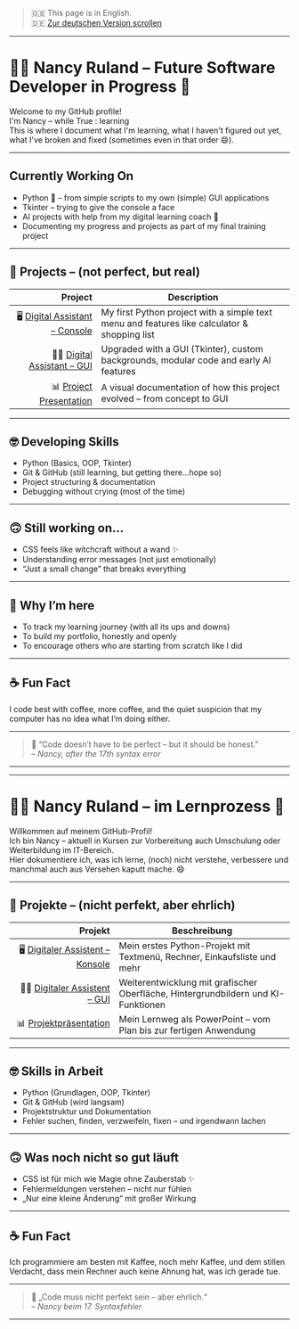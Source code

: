 > 🇬🇧 This page is in English.  
> 🇩🇪 [Zur deutschen Version scrollen](#deutsche-version)

---


# 👩‍💻 Nancy Ruland – Future Software Developer in Progress 🚀

Welcome to my GitHub profile!  
I'm Nancy – while True : learning  
This is where I document what I'm learning, what I haven't figured out yet, what I've broken and fixed (sometimes even in that order 😄).

---

##  Currently Working On

- Python 🐍 – from simple scripts to my own (simple) GUI applications
- Tkinter – trying to give the console a face
- AI projects with help from my digital learning coach 🤖
- Documenting my progress and projects as part of my final training project

---

## 🧠 Projects – (not perfect, but real)

| Project | Description |
|--------:|-------------|
| 🖥️ [Digital Assistant – Console](https://github.com/NancyRuland/digital_assistant_console) | My first Python project with a simple text menu and features like calculator & shopping list |
| 🧑‍🎨 [Digital Assistant – GUI](https://github.com/NancyRuland/digital_assistant_gui) | Upgraded with a GUI (Tkinter), custom backgrounds, modular code and early AI features |
| 📊 [Project Presentation](https://github.com/NancyRuland/digital_assistant_gui/tree/main/docs) | A visual documentation of how this project evolved – from concept to GUI |

---

## 🤓 Developing Skills

- Python (Basics, OOP, Tkinter)
- Git & GitHub (still learning, but getting there...hope so)
- Project structuring & documentation
- Debugging without crying (most of the time) 

---

## 🙃 Still working on...

- CSS feels like witchcraft without a wand ✨  
- Understanding error messages (not just emotionally)  
- “Just a small change” that breaks everything

---

## 📌 Why I’m here

- To track my learning journey (with all its ups and downs)
- To build my portfolio, honestly and openly
- To encourage others who are starting from scratch like I did

---

## ☕ Fun Fact

I code best with coffee, more coffee, and the quiet suspicion that my computer has no idea what I’m doing either.

---

> 💬 “Code doesn’t have to be perfect – but it should be honest.”  
> _– Nancy, after the 17th syntax error_

---




---

# 👩‍💻 Nancy Ruland – im Lernprozess 🚀

Willkommen auf meinem GitHub-Profil!  
Ich bin Nancy – aktuell in Kursen zur Vorbereitung auch Umschulung oder Weiterbildung im IT-Bereich.  
Hier dokumentiere ich, was ich lerne, (noch) nicht verstehe, verbessere und manchmal auch aus Versehen kaputt mache. 😄

---

## 🧠 Projekte – (nicht perfekt, aber ehrlich)

| Projekt | Beschreibung |
|--------:|--------------|
| 🖥️ [Digitaler Assistent – Konsole](https://github.com/NancyRuland/digital_assistant_console) | Mein erstes Python-Projekt mit Textmenü, Rechner, Einkaufsliste und mehr |
| 🧑‍🎨 [Digitaler Assistent – GUI](https://github.com/NancyRuland/digital_assistant_gui) | Weiterentwicklung mit grafischer Oberfläche, Hintergrundbildern und KI-Funktionen |
| 📊 [Projektpräsentation](https://github.com/NancyRuland/digital_assistant_gui/tree/main/docs) | Mein Lernweg als PowerPoint – vom Plan bis zur fertigen Anwendung |

---

## 🤓 Skills in Arbeit

- Python (Grundlagen, OOP, Tkinter)
- Git & GitHub (wird langsam)
- Projektstruktur und Dokumentation
- Fehler suchen, finden, verzweifeln, fixen – und irgendwann lachen

---

## 🙃 Was noch nicht so gut läuft

- CSS ist für mich wie Magie ohne Zauberstab ✨  
- Fehlermeldungen verstehen – nicht nur fühlen  
- „Nur eine kleine Änderung“ mit großer Wirkung

---

## ☕ Fun Fact

Ich programmiere am besten mit Kaffee, noch mehr Kaffee, und dem stillen Verdacht, dass mein Rechner auch keine Ahnung hat, was ich gerade tue.

---

> 💬 „Code muss nicht perfekt sein – aber ehrlich.“  
> _– Nancy beim 17. Syntaxfehler_

---
